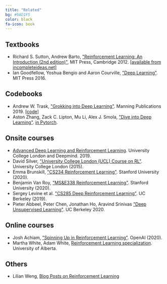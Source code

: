 ```yaml
---
title: "Related"
bg: #9AD1F5
color: black
fa-icon: book
---
```


## Textbooks
* Richard S. Sutton, Andrew Barto, ["Reinforcement Learning: An Introduction (2nd edition)"](https://mitpress.mit.edu/books/reinforcement-learning-second-edition), MIT Press, Cambridge 2012. [[available from incompleteideas.net]](http://incompleteideas.net/book/the-book-2nd.html)
* Ian Goodfellow, Yoshua Bengio and Aaron Courville, ["Deep Learning"](https://www.deeplearningbook.org/). MIT Press 2016.

## Codebooks
* Andrew W. Trask, ["Grokking into Deep Learning"](https://www.manning.com/books/grokking-deep-learning?a_aid=grokkingdl&a_bid=32715258). Manning Publications 2019. [[code]](https://github.com/iamtrask/Grokking-Deep-Learning)
* Aston Zhang, Zack C. Lipton, Mu Li, Alex J. Smola, ["Dive into Deep Learning"](http://www.d2l.ai). [in Pytorch](https://github.com/dsgiitr/d2l-pytorch).

## Onsite courses

* [Advanced Deep Learning and Reinforcement Learning](https://github.com/enggen/DeepMind-Advanced-Deep-Learning-and-Reinforcement-Learning). University College London and Deepmind. 2019.
* David Silver, ["University College London (UCL) Course on RL"](https://www.davidsilver.uk/teaching/). University College London (2015). 
* Emma Brunskill, ["CS234 Reinforcement Learning"](http://web.stanford.edu/class/cs234/index.html). Stanford University (2020).
* Benjamin Van Roy, ["MS&E338 Reinforcement Learning"](https://web.stanford.edu/class/msande338/). Stanford University (2020). 
* Sergey Levine et al. ["CS285 Deep Reinforcement Learning"](http://rail.eecs.berkeley.edu/deeprlcourse/). UC Berkeley (2019). 
* Pieter Abbeel, Peter Chen, Jonathan Ho, Aravind Srinivas ["Deep Unsupervised Learning"](https://sites.google.com/view/berkeley-cs294-158-sp20/home). UC Berkeley 2020.


## Online courses
* Josh Achiam, ["Spinning Up in Reinforcement Learning"](https://spinningup.openai.com/en/latest/). OpenAI (2020).
* Martha White, Adam White, [Reinforcement Learning specialization](https://www.ualberta.ca/admissions-programs/online-courses/reinforcement-learning/index.html). University of Alberta.

## Others
* Lilian Weng, [Blog Posts on Reinforcement Learning](https://lilianweng.github.io/lil-log/tag/reinforcement-learning) 
